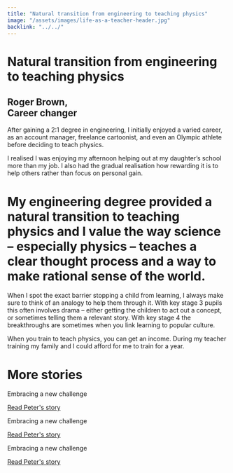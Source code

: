 ```yaml
---
title: "Natural transition from engineering to teaching physics"
image: "/assets/images/life-as-a-teacher-header.jpg"
backlink: "../../"
---
```


<div class="content-wrapper">
    <div class="content__right">
    </div>
    <div class="content__left">
        <div class="stories">
            <h1>Natural transition from engineering to teaching physics</h1>
            <div class="story-header">
                <div class="story-header__thumb" style="background-image:url('/assets/images/stories/stories-roger.jpg')"></div>
                <div class="story-header__label">
                    <h2>Roger Brown, <br>Career changer</h2>
                </div>
            </div>
            <p class="prominent">
                After gaining a 2:1 degree in engineering, I initially enjoyed a varied career, as an account manager, freelance cartoonist, and even an Olympic athlete before deciding to teach physics.
            </p>
            <p>
            I realised I was enjoying my afternoon helping out at my daughter’s school more than my job. I also had the gradual realisation how rewarding it is to help others rather than focus on personal gain.
            </p>
            <div>
                <div class="quote-block">
                    <span class="icon-quote"></span>
                    <h1>My engineering degree provided a natural transition to teaching physics and I value the way science – especially physics – teaches a clear thought process and a way to make rational sense of the world.<span class="icon-quote quote-close"></span></h1>
                </div>
               <p>
                  When I spot the exact barrier stopping a child from learning, I always make sure to think of an analogy to help them through it. With key stage 3 pupils this often involves drama – either getting the children to act out a concept, or sometimes telling them a relevant story. With key stage 4 the breakthroughs are sometimes when you link learning to popular culture.
                </p>
            </div>
            <p>
            When you train to teach physics, you can get an income. During my teacher training my family and I could afford for me to train for a year.
            </p>
           </div>
    </div>
</div>

<div class="more-stories">
    <h1 class="more-stories_header strapline">More stories </h1>
    <div class="more-stories__thumbs">
        <div class="more-stories__thumbs__thumb">
            <a href="/life-as-a-teacher/my-story-into-teaching/career-changers/karens-story">
                <div class="more-stories__thumbs__thumb__img" style="background-image:url('/assets/images/stories-karen.png')"></div>
            </a>
            <div class="more-stories__thumbs__thumb__content">
                <p>Embracing a new challenge</p>
                <a class="git-link" href="#">Read Peter's story  <i class="fas fa-chevron-right"></i></a>
            </div>
        </div>
        <div class="more-stories__thumbs__thumb">
            <a href="/life-as-a-teacher/my-story-into-teaching/career-changers/karens-story">
                <div class="more-stories__thumbs__thumb__img" style="background-image:url('/assets/images/stories-karen.png')"></div>
            </a>
            <div class="more-stories__thumbs__thumb__content">
                <p>Embracing a new challenge</p>
                <a class="git-link" href="#">Read Peter's story  <i class="fas fa-chevron-right"></i></a>
            </div>
        </div>
        <div class="more-stories__thumbs__thumb">
            <a href="/life-as-a-teacher/my-story-into-teaching/career-changers/karens-story">
                <div class="more-stories__thumbs__thumb__img" style="background-image:url('/assets/images/stories-karen.png')"></div>
            </a>
            <div class="more-stories__thumbs__thumb__content">
                <p>Embracing a new challenge</p>
                <a class="git-link" href="/life-as-a-teacher/my-story-into-teaching/career-changers/karens-story">Read Peter's story <i class="fas fa-chevron-right"></i></a>
            </div>
        </div>
    </div>
</div>

